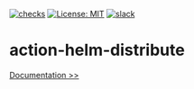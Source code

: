 [![checks](https://github.com/martoc/action-helm-distribute/actions/workflows/checks.yml/badge.svg?branch=main&event=push)](https://github.com/martoc/action-helm-distribute/actions/workflows/checks.yml)
[![License: MIT](https://img.shields.io/badge/License-MIT-yellow.svg)](https://opensource.org/licenses/MIT)
[![slack](https://img.shields.io/badge/slack-general-brightgreen.svg?logo=slack)](https://app.slack.com/messages/T8L8AAD3M/C8LBHLSVA)

# action-helm-distribute

[Documentation >>](./docs/index.md)
